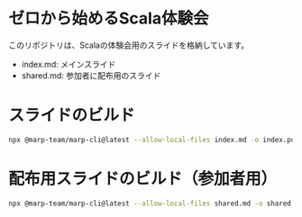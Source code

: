# ゼロから始めるScala体験会

このリポジトリは、Scalaの体験会用のスライドを格納しています。

- index.md: メインスライド
- shared.md: 参加者に配布用のスライド

# スライドのビルド

```bash
npx @marp-team/marp-cli@latest --allow-local-files index.md -o index.pdf
```

# 配布用スライドのビルド（参加者用）

```bash
npx @marp-team/marp-cli@latest --allow-local-files shared.md -o shared.pdf
```
